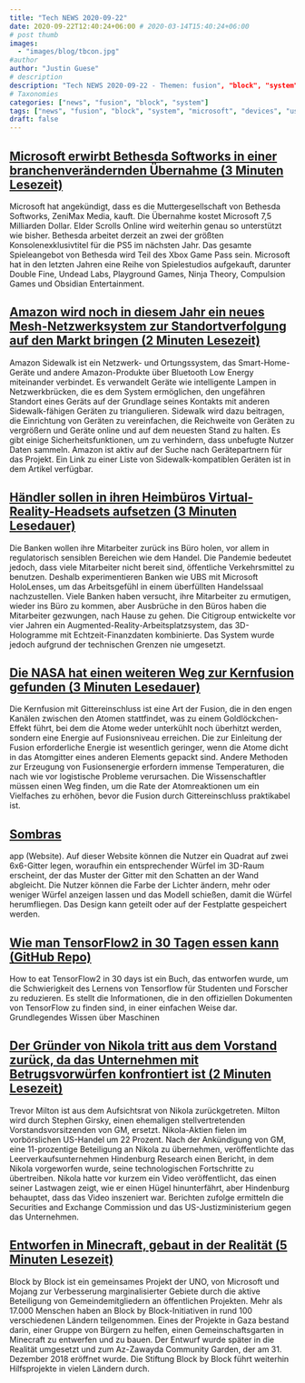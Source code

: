 ```yaml
---
title: "Tech NEWS 2020-09-22"
date: 2020-09-22T12:40:24+06:00 # 2020-03-14T15:40:24+06:00
# post thumb
images:
  - "images/blog/tbcon.jpg"
#author
author: "Justin Guese"
# description
description: "Tech NEWS 2020-09-22 - Themen: fusion", "block", "system"
# Taxonomies
categories: ["news", "fusion", "block", "system"]
tags: ["news", "fusion", "block", "system", "microsoft", "devices", "using"]
draft: false
---
```


## [Microsoft erwirbt Bethesda Softworks in einer branchenverändernden Übernahme (3 Minuten Lesezeit)](https://arstechnica.com/gaming/2020/09/microsoft-purchases-bethesda-softworks-in-industry-changing-acquisition//1/01000174b548d325-6c5be87c-9da7-4aba-abe0-79125473067c-000000/6OB7bixe8J5ZzfMW3IQ2apmhzEYm-Lw2PX4V-hRVkew=159)

 Microsoft hat angekündigt, dass es die Muttergesellschaft von Bethesda Softworks, ZeniMax Media, kauft. Die Übernahme kostet Microsoft 7,5 Milliarden Dollar. Elder Scrolls Online wird weiterhin genau so unterstützt wie bisher. Bethesda arbeitet derzeit an zwei der größten Konsolenexklusivtitel für die PS5 im nächsten Jahr. Das gesamte Spieleangebot von Bethesda wird Teil des Xbox Game Pass sein. Microsoft hat in den letzten Jahren eine Reihe von Spielestudios aufgekauft, darunter Double Fine, Undead Labs, Playground Games, Ninja Theory, Compulsion Games und Obsidian Entertainment.

## [Amazon wird noch in diesem Jahr ein neues Mesh-Netzwerksystem zur Standortverfolgung auf den Markt bringen (2 Minuten Lesezeit)](https://www.theverge.com/2020/9/21/21448926/amazon-sidewalk-ring-echo-tile-wifi-mesh-ble-location-tracking/1/01000174b548d325-6c5be87c-9da7-4aba-abe0-79125473067c-000000/UU_B6PnQM5lMZi142ecfq1o6nqsmSecFfZ2Td2SttrY=159)

 Amazon Sidewalk ist ein Netzwerk- und Ortungssystem, das Smart-Home-Geräte und andere Amazon-Produkte über Bluetooth Low Energy miteinander verbindet. Es verwandelt Geräte wie intelligente Lampen in Netzwerkbrücken, die es dem System ermöglichen, den ungefähren Standort eines Geräts auf der Grundlage seines Kontakts mit anderen Sidewalk-fähigen Geräten zu triangulieren. Sidewalk wird dazu beitragen, die Einrichtung von Geräten zu vereinfachen, die Reichweite von Geräten zu vergrößern und Geräte online und auf dem neuesten Stand zu halten. Es gibt einige Sicherheitsfunktionen, um zu verhindern, dass unbefugte Nutzer Daten sammeln. Amazon ist aktiv auf der Suche nach Gerätepartnern für das Projekt. Ein Link zu einer Liste von Sidewalk-kompatiblen Geräten ist in dem Artikel verfügbar.

## [Händler sollen in ihren Heimbüros Virtual-Reality-Headsets aufsetzen (3 Minuten Lesedauer)](https://arstechnica.com/information-technology/2020/09/traders-set-to-don-virtual-reality-headsets-in-their-home-offices/?comments=1/1/01000174b548d325-6c5be87c-9da7-4aba-abe0-79125473067c-000000/lriG3C8p6O7BI8rCTUSD-8oIJHFk9MOpQFpwBpCd2Og=159)

 Die Banken wollen ihre Mitarbeiter zurück ins Büro holen, vor allem in regulatorisch sensiblen Bereichen wie dem Handel. Die Pandemie bedeutet jedoch, dass viele Mitarbeiter nicht bereit sind, öffentliche Verkehrsmittel zu benutzen. Deshalb experimentieren Banken wie UBS mit Microsoft HoloLenses, um das Arbeitsgefühl in einem überfüllten Handelssaal nachzustellen. Viele Banken haben versucht, ihre Mitarbeiter zu ermutigen, wieder ins Büro zu kommen, aber Ausbrüche in den Büros haben die Mitarbeiter gezwungen, nach Hause zu gehen. Die Citigroup entwickelte vor vier Jahren ein Augmented-Reality-Arbeitsplatzsystem, das 3D-Hologramme mit Echtzeit-Finanzdaten kombinierte. Das System wurde jedoch aufgrund der technischen Grenzen nie umgesetzt.

## [Die NASA hat einen weiteren Weg zur Kernfusion gefunden (3 Minuten Lesedauer)](https://www.popularmechanics.com/science/energy/a34096117/nasa-nuclear-lattice-confiment-fusion//1/01000174b548d325-6c5be87c-9da7-4aba-abe0-79125473067c-000000/CKyI5W3c2l4nMual1oIUB1qtLpU4rZWD-AnV3W1dIak=159)

 Die Kernfusion mit Gittereinschluss ist eine Art der Fusion, die in den engen Kanälen zwischen den Atomen stattfindet, was zu einem Goldlöckchen-Effekt führt, bei dem die Atome weder unterkühlt noch überhitzt werden, sondern eine Energie auf Fusionsniveau erreichen. Die zur Einleitung der Fusion erforderliche Energie ist wesentlich geringer, wenn die Atome dicht in das Atomgitter eines anderen Elements gepackt sind. Andere Methoden zur Erzeugung von Fusionsenergie erfordern immense Temperaturen, die nach wie vor logistische Probleme verursachen. Die Wissenschaftler müssen einen Weg finden, um die Rate der Atomreaktionen um ein Vielfaches zu erhöhen, bevor die Fusion durch Gittereinschluss praktikabel ist.

## [Sombras](https://sombras.app/?a=zFC=l.&b=JJJJJJ&fill=1/1/01000174b548d325-6c5be87c-9da7-4aba-abe0-79125473067c-000000/ljmgL_Zg5ml-VNPKB8bf2VZqW8ZFYLDUSCjGGIMzClY=159)

app (Website). Auf dieser Website können die Nutzer ein Quadrat auf zwei 6x6-Gitter legen, woraufhin ein entsprechender Würfel im 3D-Raum erscheint, der das Muster der Gitter mit den Schatten an der Wand abgleicht. Die Nutzer können die Farbe der Lichter ändern, mehr oder weniger Würfel anzeigen lassen und das Modell schießen, damit die Würfel herumfliegen. Das Design kann geteilt oder auf der Festplatte gespeichert werden.

## [Wie man TensorFlow2 in 30 Tagen essen kann (GitHub Repo)](https://github.com/lyhue1991/eat_tensorflow2_in_30_days/1/01000174b548d325-6c5be87c-9da7-4aba-abe0-79125473067c-000000/SgUyRcI0-Et3J8nxvYzHzHBjSVOJCffI7LsIrzR21RE=159)

 How to eat TensorFlow2 in 30 days ist ein Buch, das entworfen wurde, um die Schwierigkeit des Lernens von Tensorflow für Studenten und Forscher zu reduzieren. Es stellt die Informationen, die in den offiziellen Dokumenten von TensorFlow zu finden sind, in einer einfachen Weise dar. Grundlegendes Wissen über Maschinen

## [Der Gründer von Nikola tritt aus dem Vorstand zurück, da das Unternehmen mit Betrugsvorwürfen konfrontiert ist (2 Minuten Lesezeit)](https://www.theverge.com/2020/9/21/21448729/nikola-electric-hydrogen-truck-fraud-allegations-executive-chairman-founder-trevor-milton/1/01000174b548d325-6c5be87c-9da7-4aba-abe0-79125473067c-000000/_EJs2pgDOJ-xuwo_H0LVdQMcGh33C4IQV1QyRnn_i-U=159)

 Trevor Milton ist aus dem Aufsichtsrat von Nikola zurückgetreten. Milton wird durch Stephen Girsky, einen ehemaligen stellvertretenden Vorstandsvorsitzenden von GM, ersetzt. Nikola-Aktien fielen im vorbörslichen US-Handel um 22 Prozent. Nach der Ankündigung von GM, eine 11-prozentige Beteiligung an Nikola zu übernehmen, veröffentlichte das Leerverkaufsunternehmen Hindenburg Research einen Bericht, in dem Nikola vorgeworfen wurde, seine technologischen Fortschritte zu übertreiben. Nikola hatte vor kurzem ein Video veröffentlicht, das einen seiner Lastwagen zeigt, wie er einen Hügel hinunterfährt, aber Hindenburg behauptet, dass das Video inszeniert war. Berichten zufolge ermitteln die Securities and Exchange Commission und das US-Justizministerium gegen das Unternehmen.

## [Entworfen in Minecraft, gebaut in der Realität (5 Minuten Lesezeit)](https://restofworld.org/2020/rebuilding-gaza-with-minecraft//1/01000174b548d325-6c5be87c-9da7-4aba-abe0-79125473067c-000000/ai-Fv-xWSfFg6Bplg8TOEuO2oxPbThotZavHhVt0bZw=159)

 Block by Block ist ein gemeinsames Projekt der UNO, von Microsoft und Mojang zur Verbesserung marginalisierter Gebiete durch die aktive Beteiligung von Gemeindemitgliedern an öffentlichen Projekten. Mehr als 17.000 Menschen haben an Block by Block-Initiativen in rund 100 verschiedenen Ländern teilgenommen. Eines der Projekte in Gaza bestand darin, einer Gruppe von Bürgern zu helfen, einen Gemeinschaftsgarten in Minecraft zu entwerfen und zu bauen. Der Entwurf wurde später in die Realität umgesetzt und zum Az-Zawayda Community Garden, der am 31. Dezember 2018 eröffnet wurde. Die Stiftung Block by Block führt weiterhin Hilfsprojekte in vielen Ländern durch.

